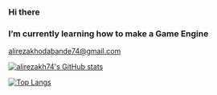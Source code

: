 ### Hi there
### I’m currently learning how to make a Game Engine
alirezakhodabande74@gmail.com

[![alirezakh74's GitHub stats](https://github-readme-stats.vercel.app/api?username=alirezakh74&count_private=true&show_icons=true&theme=radical)](https://github.com/alirezakh74/github-readme-stats)

[![Top Langs](https://github-readme-stats.vercel.app/api/top-langs/?username=alirezakh74&hide=javascript&show_icons=true&theme=radical)](https://github.com/alirezakh74/github-readme-stats)


<!--
**alirezakh74/alirezakh74** is a ✨ _special_ ✨ repository because its `README.md` (this file) appears on your GitHub profile.

Here are some ideas to get you started:

- 🔭 I’m currently working on 2d Game Engine
- 🌱 I’m currently learning how make a Game Engine
- 👯 I’m looking to collaborate on ...
- 🤔 I’m looking for help with ...
- 💬 Ask me about ...
- 📫 How to reach me: alirezakhodabande74@gmail.com
- 😄 Pronouns: ...
- ⚡ Fun fact: ...
-->
